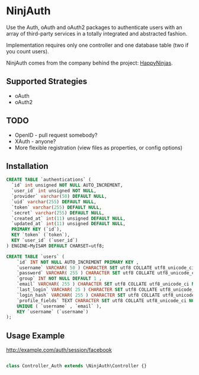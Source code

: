 # NinjAuth

Use the Auth, oAuth and oAuth2 packages to authenticate users with an array of third-party services in a totally integrated and abstracted fashion.

Implementation requires only one controller and one database table (two if you count users).

NinjAuth comes from the company behind the project: [HappyNinjas](http://happyninjas.com/).

## Supported Strategies

- oAuth
- oAuth2

## TODO

- OpenID - pull request somebody?
- XAuth - anyone?
- More flexible registration (view files as properties, or config options)

## Installation

```sql
CREATE TABLE `authentications` (
  `id` int unsigned NOT NULL AUTO_INCREMENT,
  `user_id` int unsigned NOT NULL,
  `provider` varchar(50) DEFAULT NULL,
  `uid` varchar(255) DEFAULT NULL,
  `token` varchar(255) DEFAULT NULL,
  `secret` varchar(255) DEFAULT NULL,
  `created_at` int(11) unsigned DEFAULT NULL,
  `updated_at` int(11) unsigned DEFAULT NULL,
  PRIMARY KEY (`id`),
  KEY `token` (`token`),
  KEY `user_id` (`user_id`)
) ENGINE=MyISAM DEFAULT CHARSET=utf8;

CREATE TABLE `users` (
    `id` INT NOT NULL AUTO_INCREMENT PRIMARY KEY ,
    `username` VARCHAR( 50 ) CHARACTER SET utf8 COLLATE utf8_unicode_ci NOT NULL ,
    `password` VARCHAR( 255 ) CHARACTER SET utf8 COLLATE utf8_unicode_ci NOT NULL ,
    `group` INT NOT NULL DEFAULT 1 ,
    `email` VARCHAR( 255 ) CHARACTER SET utf8 COLLATE utf8_unicode_ci NOT NULL ,
    `last_login` VARCHAR( 25 ) CHARACTER SET utf8 COLLATE utf8_unicode_ci NOT NULL ,
    `login_hash` VARCHAR( 255 ) CHARACTER SET utf8 COLLATE utf8_unicode_ci NOT NULL ,
    `profile_fields` TEXT CHARACTER SET utf8 COLLATE utf8_unicode_ci NOT NULL ,
    UNIQUE ( `username` , `email` ),
	KEY `username` (`username`)
);
````

## Usage Example

http://example.com/auth/session/facebook

```php

class Controller_Auth extends \NinjAuth\Controller {}
```